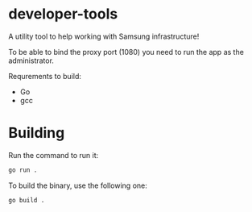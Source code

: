 ﻿# developer-tools

 A utility tool to help working with Samsung infrastructure!

To be able to bind the proxy port (1080) you need to run the app as the administrator.



Requrements to build:

* Go
* gcc

# Building
Run the command to run it:

```sh
go run .
```

To build the binary, use the following one:

```sh
go build .
```
